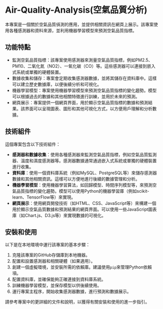 # Air-Quality-Analysis(空氣品質分析)

本專案是一個關於空氣品質偵測的應用，並提供相關資訊在網頁上展示。該專案使用各種感測器和資料來源，並利用機器學習模型來預測空氣品質指標。

## 功能特點

- 監測空氣品質指標：該專案使用感測器來測量空氣品質指標，例如PM2.5、PM10、二氧化氮（NO2）、一氧化碳（CO）等。這些感測器可以連接到嵌入式系統或單獨的硬體裝置。
- 數據收集和儲存：專案會定期收集感測器數據，並將其儲存在資料庫中。這樣可以建立歷史數據庫，以便後續分析和可視化。
- 機器學習模型：專案使用機器學習模型來預測空氣品質指標的變化趨勢。模型可以根據過去的數據和其他相關特徵進行訓練，並用於未來的預測。
- 網頁展示：專案提供一個網頁界面，用於顯示空氣品質指標的數據和預測結果。該界面可以呈現圖表、圖形和其他可視化方式，以方便用戶理解和分析數據。

## 技術組件

這個專案包含以下技術組件：

- **感測器和數據收集**：使用各種感測器來監測空氣品質指標，例如空氣品質監測器、溫度和濕度感測器等。感測器數據通常通過嵌入式系統或單獨的硬體裝置進行收集。
- **資料庫**：使用一個資料庫系統（例如MySQL、PostgreSQL等）來儲存感測器數據和其他相關資訊。這樣可以方便地進行後續的數據管理和分析。
- **機器學習模型**：使用機器學習算法，如回歸模型、時間序列模型等，來預測空氣品質指標的變化趨勢。模型可以使用Python的機器學習庫（例如scikit-learn、TensorFlow等）來實現。
- **網頁展示**：使用網頁開發技術（如HTML、CSS、JavaScript等）來構建一個用於顯示空氣品質數據和預測結果的網頁界面。可以使用一些JavaScript圖表庫（如Chart.js、D3.js等）來實現數據的可視化。

## 安裝和使用

以下是在本地環境中運行該專案的基本步驟：

1. 克隆該專案的GitHub存儲庫到本地機器。
2. 配置和設置感測器和相關硬體（如果適用）。
3. 創建一個虛擬環境，並安裝所需的依賴庫。建議使用`pip`來管理Python依賴項。
4. 配置資料庫，並確保能夠正確連接到資料庫系統。
5. 訓練機器學習模型，並保存模型以供後續使用。
6. 運行專案主程序，開始收集感測器數據，進行預測和數據展示。

請參考專案中的更詳細的文件和說明，以獲得有關安裝和使用的進一步指引。
